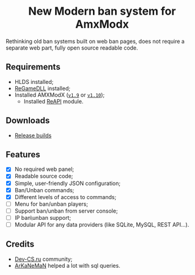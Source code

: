 <h1><center>New Modern ban system for AmxModx</center></h1>

Rethinking old ban systems built on web ban pages, does not require a separate web part, fully open source readable code.

## Requirements

- HLDS installed;
- [ReGameDLL](https://github.com/rehlds/ReGameDLL_CS) installed;
- Installed AMXModX ([`v1.9`](https://www.amxmodx.org/downloads-new.php) or [`v1.10`](https://www.amxmodx.org/downloads-new.php?branch=master));
    - Installed [ReAPI](https://github.com/rehlds/reapi) module.

## Downloads

- [Release builds](https://github.com/ufame/UBanSystem/releases)

## Features

- [x] No required web panel;
- [x] Readable source code;
- [x] Simple, user-friendly JSON configuration;
- [x] Ban/Unban commands;
- [x] Different levels of access to commands;
- [ ] Menu for ban/unban players;
- [ ] Support ban/unban from server console;
- [ ] IP ban\unban support;
- [ ] Modular API for any data providers (like SQLite, MySQL, REST API...).

## Credits

- [Dev-CS.ru](https://dev-cs.ru) community;
- [ArKaNeMaN](https://github.com/ArKaNeMaN) helped a lot with sql queries.